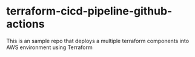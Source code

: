 # terraform-cicd-pipeline-github-actions
This is an sample repo that deploys a multiple terraform components into AWS environment using Terraform 
